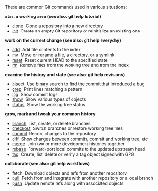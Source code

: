 

These are common Git commands used in various situations:

**start a working area (see also: git help tutorial)**
* [clone](https://git-scm.com/docs/git-clone)&nbsp;&nbsp;Clone a repository into a new directory
* [init](https://git-scm.com/docs/git-init)&nbsp;&nbsp;Create an empty Git repository or reinitialize an existing one

**work on the current change (see also: git help everyday)**
* [add](https://git-scm.com/docs/git-add)&nbsp;&nbsp;Add file contents to the index
* [mv](https://git-scm.com/docs/git-mv)&nbsp;&nbsp;Move or rename a file, a directory, or a symlink
* [reset](https://git-scm.com/docs/git-reset)&nbsp;&nbsp;Reset current HEAD to the specified state
* [rm](https://git-scm.com/docs/git-rm)&nbsp;&nbsp;Remove files from the working tree and from the index

**examine the history and state (see also: git help revisions)**
* [bisect](https://git-scm.com/docs/git-bisect)&nbsp;&nbsp;Use binary search to find the commit that introduced a bug
* [grep](https://git-scm.com/docs/git-grep)&nbsp;&nbsp;Print lines matching a pattern
* [log](https://git-scm.com/docs/git-log)&nbsp;&nbsp;Show commit logs
* [show](https://git-scm.com/docs/git-show)&nbsp;&nbsp;Show various types of objects
* [status](https://git-scm.com/docs/git-status)&nbsp;&nbsp;Show the working tree status

**grow, mark and tweak your common history**
* [branch](https://git-scm.com/docs/git-branch)&nbsp;&nbsp;List, create, or delete branches
* [checkout](https://git-scm.com/docs/git-checkout)&nbsp;&nbsp;Switch branches or restore working tree files
* [commit](https://git-scm.com/docs/git-commit)&nbsp;&nbsp;Record changes to the repository
* [diff](https://git-scm.com/docs/git-diff)&nbsp;&nbsp;Show changes between commits, commit and working tree, etc
* [merge](https://git-scm.com/docs/git-merge)&nbsp;&nbsp;Join two or more development histories together
* [rebase](https://git-scm.com/docs/git-rebase)&nbsp;&nbsp;Forward-port local commits to the updated upstream head
* [tag](https://git-scm.com/docs/git-tag)&nbsp;&nbsp;Create, list, delete or verify a tag object signed with GPG

**collaborate (see also: git help workflows)**
* [fetch](https://git-scm.com/docs/git-fetch)&nbsp;&nbsp;Download objects and refs from another repository
* [pull](https://git-scm.com/docs/git-pull)&nbsp;&nbsp;Fetch from and integrate with another repository or a local branch
* [push](https://git-scm.com/docs/git-push)&nbsp;&nbsp;Update remote refs along with associated objects

